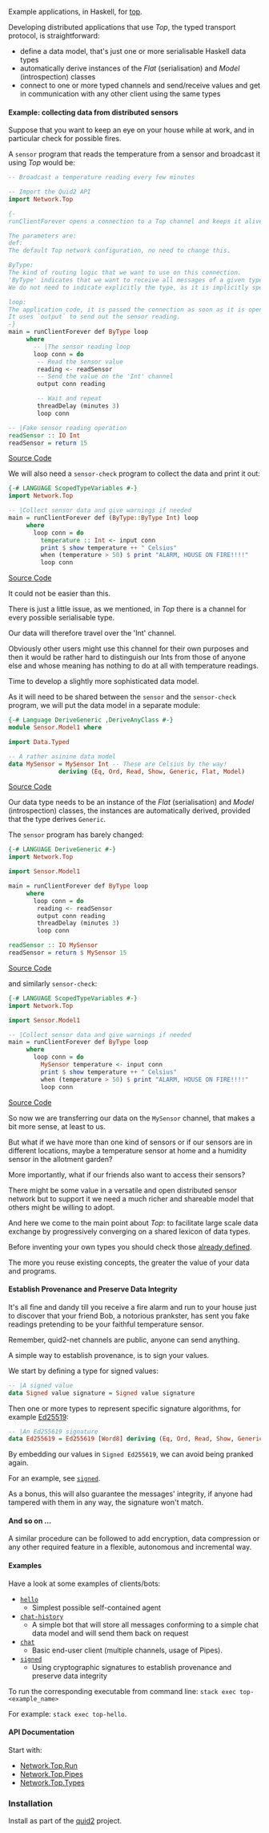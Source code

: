 
Example applications, in Haskell, for [top](https://github.com/tittoassini/top).

Developing distributed applications that use *Top*, the typed transport protocol, is straightforward:
* define a data model, that's just one or more serialisable Haskell data types
* automatically derive instances of the *Flat* (serialisation) and *Model* (introspection) classes
* connect to one or more typed channels and send/receive values and get in communication with any other client using the same types

#### Example: collecting data from distributed sensors

Suppose that you want to keep an eye on your house while at work, and in particular check for possible fires.

A `sensor` program that reads the temperature from a sensor and broadcast it using *Top* would be:

```haskell
-- Broadcast a temperature reading every few minutes

-- Import the Quid2 API
import Network.Top

{-
runClientForever opens a connection to a Top channel and keeps it alive even across transient network failures.

The parameters are:
def:
The default Top network configuration, no need to change this.

ByType:
The kind of routing logic that we want to use on this connection.
'ByType' indicates that we want to receive all messages of a given type.
We do not need to indicate explicitly the type, as it is implicitly specified by the type of 'loop'.

loop:
The application code, it is passed the connection as soon as it is opened.
It uses `output` to send out the sensor reading.
-}
main = runClientForever def ByType loop
     where
       -- |The sensor reading loop
       loop conn = do
        -- Read the sensor value
        reading <- readSensor
        -- Send the value on the 'Int' channel
        output conn reading

        -- Wait and repeat
        threadDelay (minutes 3)
        loop conn

-- |Fake sensor reading operation
readSensor :: IO Int
readSensor = return 15
```
[Source Code](https://github.com/tittoassini/top-apps/blob/master/app/Sensor/sensor0.hs)

We will also need a `sensor-check` program to collect the data and print it out: 

```haskell
{-# LANGUAGE ScopedTypeVariables #-}
import Network.Top

-- |Collect sensor data and give warnings if needed
main = runClientForever def (ByType::ByType Int) loop
     where
       loop conn = do
         temperature :: Int <- input conn
         print $ show temperature ++ " Celsius"
         when (temperature > 50) $ print "ALARM, HOUSE ON FIRE!!!!"
         loop conn

```
[Source Code](https://github.com/tittoassini/top-apps/blob/master/app/Sensor/sensor-check0.hs)

It could not be easier than this.

There is just a little issue, as we mentioned, in *Top* there is a channel for every possible serialisable type.

Our data will therefore travel over the 'Int' channel.

Obviously other users might use this channel for their own purposes and then it would be rather hard to distinguish our Ints from those of anyone else and whose meaning has nothing to do at all with temperature readings.

Time to develop a slightly more sophisticated data model.

As it will need to be shared between the `sensor` and the `sensor-check` program, we will put the data model in a separate module:

```haskell
{-# Language DeriveGeneric ,DeriveAnyClass #-}
module Sensor.Model1 where

import Data.Typed

-- A rather asinine data model
data MySensor = MySensor Int -- These are Celsius by the way!
              deriving (Eq, Ord, Read, Show, Generic, Flat, Model)
```
[Source Code](https://github.com/tittoassini/top-apps/blob/master/app/Sensor/Model1.hs)

Our data type needs to be an instance of the *Flat* (serialisation) and *Model* (introspection) classes, the instances are automatically derived, provided that the type derives `Generic`.

The `sensor` program has barely changed:

```haskell
{-# LANGUAGE DeriveGeneric #-}
import Network.Top

import Sensor.Model1

main = runClientForever def ByType loop
     where
       loop conn = do
        reading <- readSensor
        output conn reading
        threadDelay (minutes 3)
        loop conn

readSensor :: IO MySensor
readSensor = return $ MySensor 15
```
[Source Code](https://github.com/tittoassini/top-apps/blob/master/app/Sensor/sensor1.hs)

and similarly `sensor-check`:
```haskell
{-# LANGUAGE ScopedTypeVariables #-}
import Network.Top

import Sensor.Model1

-- |Collect sensor data and give warnings if needed
main = runClientForever def ByType loop
     where
       loop conn = do
         MySensor temperature <- input conn
         print $ show temperature ++ " Celsius"
         when (temperature > 50) $ print "ALARM, HOUSE ON FIRE!!!!"
         loop conn

```
[Source Code](https://github.com/tittoassini/top-apps/blob/master/app/Sensor/sensor-check1.hs)

So now we are transferring our data on the `MySensor` channel, that makes a bit more sense, at least to us. 

But what if we have more than one kind of sensors or if our sensors are in different locations, maybe a temperature sensor at home and a humidity sensor in the allotment garden? 

More importantly, what if our friends also want to access their sensors? 

There might be some value in a versatile and open distributed sensor network but to support it we need a much richer and shareable model that others might be willing to adopt.

And here we come to the main point about *Top*: to facilitate large scale data exchange by progressively converging on a shared lexicon of data types.

Before inventing your own types you should check those [already defined](http://quid2.org/app/ui).

The more you reuse existing concepts, the greater the value of your data and programs.

#### Establish Provenance and Preserve Data Integrity

It's all fine and dandy till you receive a fire alarm and run to your house just to discover that your friend Bob, a notorious prankster, has sent you fake readings pretending to be your faithful temperature sensor.

Remember, quid2-net channels are public, anyone can send anything.

A simple way to establish provenance, is to sign your values.

We start by defining a type for signed values:

```haskell
-- |A signed value
data Signed value signature = Signed value signature
```

Then one or more types to represent specific signature algorithms, for example [Ed25519](http://ed25519.cr.yp.to/):

```haskell
-- |An Ed255619 signature
data Ed255619 = Ed255619 [Word8] deriving (Eq, Ord, Read, Show, Generic)
```
By embedding our values in `Signed Ed255619`, we can avoid being pranked again. 

For an example, see [`signed`](app/signed.hs).

As a bonus, this will also guarantee the messages' integrity, if anyone had tampered with them in any way, the signature won't match.

#### And so on ...

A similar procedure can be followed to add encryption, data compression or any other required feature in a flexible, autonomous and incremental way.

#### Examples

Have a look at some examples of clients/bots:
* [`hello`](app/hello.hs)
   * Simplest possible self-contained agent
* [`chat-history`](app/Chat/chat-history.hs)
   * A simple bot that will store all messages conforming to a simple chat data model and will send them back on request 
* [`chat`](app/Chat/chat.hs)
   * Basic end-user client (multiple channels, usage of Pipes). 
* [`signed`](app/signed.hs)
   * Using cryptographic signatures to establish provenance and preserve data integrity

To run the corresponding executable from command line:
`stack exec top-<example_name>`

For example: `stack exec top-hello`.

#### API Documentation

Start with:
* [Network.Top.Run](blob/master/src/Network/Top/Run.hs)
* [Network.Top.Pipes](blob/master/src/Network/Top/Pipes.hs)
* [Network.Top.Types](blob/master/src/Network/Top/Types.hs)

### Installation

Install as part of the [quid2](https://github.com/tittoassini/quid2) project.
